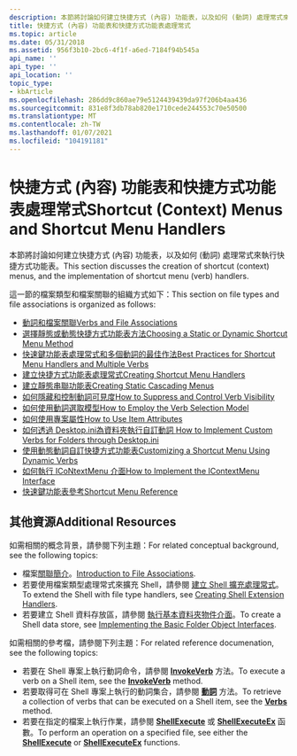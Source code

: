 ```yaml
---
description: 本節將討論如何建立快捷方式 (內容) 功能表，以及如何 (動詞) 處理常式來執行快捷方式功能表。
title: 快捷方式 (內容) 功能表和快捷方式功能表處理常式
ms.topic: article
ms.date: 05/31/2018
ms.assetid: 956f3b10-2bc6-4f1f-a6ed-7184f94b545a
api_name: ''
api_type: ''
api_location: ''
topic_type:
- kbArticle
ms.openlocfilehash: 286dd9c860ae79e5124439439da97f206b4aa436
ms.sourcegitcommit: 831e8f3db78ab820e1710cede244553c70e50500
ms.translationtype: MT
ms.contentlocale: zh-TW
ms.lasthandoff: 01/07/2021
ms.locfileid: "104191181"
---
```

# <a name="shortcut-context-menus-and-shortcut-menu-handlers"></a><span data-ttu-id="86541-103">快捷方式 (內容) 功能表和快捷方式功能表處理常式</span><span class="sxs-lookup"><span data-stu-id="86541-103">Shortcut (Context) Menus and Shortcut Menu Handlers</span></span>

<span data-ttu-id="86541-104">本節將討論如何建立快捷方式 (內容) 功能表，以及如何 (動詞) 處理常式來執行快捷方式功能表。</span><span class="sxs-lookup"><span data-stu-id="86541-104">This section discusses the creation of shortcut (context) menus, and the implementation of shortcut menu (verb) handlers.</span></span>

<span data-ttu-id="86541-105">這一節的檔案類型和檔案關聯的組織方式如下：</span><span class="sxs-lookup"><span data-stu-id="86541-105">This section on file types and file associations is organized as follows:</span></span>

-   [<span data-ttu-id="86541-106">動詞和檔案關聯</span><span class="sxs-lookup"><span data-stu-id="86541-106">Verbs and File Associations</span></span>](fa-verbs.md)
-   [<span data-ttu-id="86541-107">選擇靜態或動態快捷方式功能表方法</span><span class="sxs-lookup"><span data-stu-id="86541-107">Choosing a Static or Dynamic Shortcut Menu Method</span></span>](shortcut-choose-method.md)
-   [<span data-ttu-id="86541-108">快速鍵功能表處理常式和多個動詞的最佳作法</span><span class="sxs-lookup"><span data-stu-id="86541-108">Best Practices for Shortcut Menu Handlers and Multiple Verbs</span></span>](verbs-best-practices.md)
-   [<span data-ttu-id="86541-109">建立快捷方式功能表處理常式</span><span class="sxs-lookup"><span data-stu-id="86541-109">Creating Shortcut Menu Handlers</span></span>](context-menu-handlers.md)
-   [<span data-ttu-id="86541-110">建立靜態串聯功能表</span><span class="sxs-lookup"><span data-stu-id="86541-110">Creating Static Cascading Menus</span></span>](creating-static-cascading-menus.md)
-   [<span data-ttu-id="86541-111">如何隱藏和控制動詞可見度</span><span class="sxs-lookup"><span data-stu-id="86541-111">How to Suppress and Control Verb Visibility</span></span>](how-to-suppress-and-control-visibility.md)
-   [<span data-ttu-id="86541-112">如何使用動詞選取模型</span><span class="sxs-lookup"><span data-stu-id="86541-112">How to Employ the Verb Selection Model</span></span>](how-to-employ-the-verb-selection-model.md)
-   [<span data-ttu-id="86541-113">如何使用專案屬性</span><span class="sxs-lookup"><span data-stu-id="86541-113">How to Use Item Attributes</span></span>](how-to-use-item-attributes.md)
-   [<span data-ttu-id="86541-114">如何透過 Desktop.ini為資料夾執行自訂動詞 </span><span class="sxs-lookup"><span data-stu-id="86541-114">How to Implement Custom Verbs for Folders through Desktop.ini</span></span>](how-to-implement-custom-verbs-for-folders-through-desktop-ini.md)
-   [<span data-ttu-id="86541-115">使用動態動詞自訂快捷方式功能表</span><span class="sxs-lookup"><span data-stu-id="86541-115">Customizing a Shortcut Menu Using Dynamic Verbs</span></span>](shortcut-menu-using-dynamic-verbs.md)
-   [<span data-ttu-id="86541-116">如何執行 ICoNtextMenu 介面</span><span class="sxs-lookup"><span data-stu-id="86541-116">How to Implement the IContextMenu Interface</span></span>](how-to-implement-the-icontextmenu-interface.md)
-   [<span data-ttu-id="86541-117">快速鍵功能表參考</span><span class="sxs-lookup"><span data-stu-id="86541-117">Shortcut Menu Reference</span></span>](context-menu-reference.md)

## <a name="additional-resources"></a><span data-ttu-id="86541-118">其他資源</span><span class="sxs-lookup"><span data-stu-id="86541-118">Additional Resources</span></span>

<span data-ttu-id="86541-119">如需相關的概念背景，請參閱下列主題：</span><span class="sxs-lookup"><span data-stu-id="86541-119">For related conceptual background, see the following topics:</span></span>

-   <span data-ttu-id="86541-120">檔案[關聯簡介](fa-intro.md)。</span><span class="sxs-lookup"><span data-stu-id="86541-120">[Introduction to File Associations](fa-intro.md).</span></span>
-   <span data-ttu-id="86541-121">若要使用檔案類型處理常式來擴充 Shell，請參閱 [建立 Shell 擴充處理常式](handlers.md)。</span><span class="sxs-lookup"><span data-stu-id="86541-121">To extend the Shell with file type handlers, see [Creating Shell Extension Handlers](handlers.md).</span></span>
-   <span data-ttu-id="86541-122">若要建立 Shell 資料存放區，請參閱 [執行基本資料夾物件介面](nse-implement.md)。</span><span class="sxs-lookup"><span data-stu-id="86541-122">To create a Shell data store, see [Implementing the Basic Folder Object Interfaces](nse-implement.md).</span></span>

<span data-ttu-id="86541-123">如需相關的參考檔，請參閱下列主題：</span><span class="sxs-lookup"><span data-stu-id="86541-123">For related reference documenation, see the following topics:</span></span>

-   <span data-ttu-id="86541-124">若要在 Shell 專案上執行動詞命令，請參閱 [**InvokeVerb**](folderitem-invokeverb.md) 方法。</span><span class="sxs-lookup"><span data-stu-id="86541-124">To execute a verb on a Shell item, see the [**InvokeVerb**](folderitem-invokeverb.md) method.</span></span>
-   <span data-ttu-id="86541-125">若要取得可在 Shell 專案上執行的動詞集合，請參閱 [**動詞**](folderitem-verbs.md) 方法。</span><span class="sxs-lookup"><span data-stu-id="86541-125">To retrieve a collection of verbs that can be executed on a Shell item, see the [**Verbs**](folderitem-verbs.md) method.</span></span>
-   <span data-ttu-id="86541-126">若要在指定的檔案上執行作業，請參閱 [**ShellExecute**](/windows/desktop/api/Shellapi/nf-shellapi-shellexecutea) 或 [**ShellExecuteEx**](/windows/desktop/api/Shellapi/nf-shellapi-shellexecuteexa) 函數。</span><span class="sxs-lookup"><span data-stu-id="86541-126">To perform an operation on a specified file, see either the [**ShellExecute**](/windows/desktop/api/Shellapi/nf-shellapi-shellexecutea) or [**ShellExecuteEx**](/windows/desktop/api/Shellapi/nf-shellapi-shellexecuteexa) functions.</span></span>

 

 



